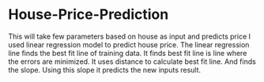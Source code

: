 # House-Price-Prediction
This will take few parameters based on house as input and predicts price
I used linear regression model to predict house price. 
The linear regression line finds the best fit line of training data. 
It finds best fit line is line where the errors are minimized. 
It uses distance to calculate best fit line. 
And finds the slope. Using this slope it predicts the new inputs result. 
